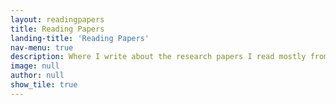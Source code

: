 ```yaml
---
layout: readingpapers
title: Reading Papers
landing-title: 'Reading Papers'
nav-menu: true
description: Where I write about the research papers I read mostly from AI, Data Structures & Algorithms domains.
image: null
author: null
show_tile: true
---
```

